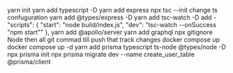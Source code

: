 yarn init
yarn add typescript -D
yarn add express
npx tsc --init
change ts confuguration
yarn add @types/express -D
yarn add tsc-watch -D
add -   "scripts": {
    "start": "node build/index.js",
    "dev": "tsc-watch --onSuccess \"npm start\""
  },
yarn add @apollo/server
yarn add graphql
npx gitignore Node
then all git commad till push that track changes
docker compose up
docker compose up -d
yarn add prisma typescript ts-node @types/node -D
npx prisma init
npx prisma migrate dev --name create_user_table
@prisma/client